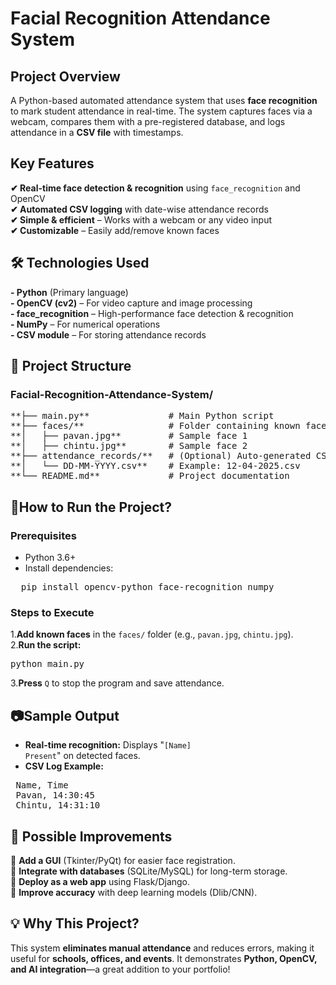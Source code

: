 # Facial Recognition Attendance System
## Project Overview
A Python-based automated attendance system that uses **face recognition** to mark student attendance in real-time. The system captures faces via a webcam, compares them with a pre-registered database, and logs attendance in a **CSV file** with timestamps.
## Key Features
**✔ Real-time face detection & recognition** using <code>face_recognition</code> and OpenCV<br>
**✔ Automated CSV logging** with date-wise attendance records<br>
**✔ Simple & efficient** – Works with a webcam or any video input<br>
**✔ Customizable** – Easily add/remove known faces<br>
## 🛠 Technologies Used
**- Python** (Primary language)<br>
**- OpenCV (cv2)** – For video capture and image processing<br>
**- face_recognition** – High-performance face detection & recognition<br>
**- NumPy** – For numerical operations<br>
**- CSV module** – For storing attendance records<br>
## 📂 Project Structure
### Facial-Recognition-Attendance-System/ ###
<pre>
**├── main.py**               # Main Python script  
**├── faces/**                # Folder containing known face images  
**│   ├── pavan.jpg**         # Sample face 1  
**│   ├── chintu.jpg**        # Sample face 2   
**├── attendance_records/**   # (Optional) Auto-generated CSV logs  
**│   └── DD-MM-YYYY.csv**    # Example: 12-04-2025.csv  
**└── README.md**             # Project documentation
</pre>
## 🚀How to Run the Project?
### Prerequisites
- Python 3.6+
- Install dependencies:
<pre>
  pip install opencv-python face-recognition numpy
</pre>
### Steps to Execute
1.**Add known faces** in the <code>faces/</code> folder (e.g., <code>pavan.jpg</code>, <code>chintu.jpg</code>).<br>
2.**Run the script:**
<pre>python main.py</pre>
3.**Press** <code>Q</code> to stop the program and save attendance.
## 📷Sample Output
- **Real-time recognition:** Displays "<code>[Name] Present</code>" on detected faces.
- **CSV Log Example:**
<pre>
 Name, Time  
 Pavan, 14:30:45  
 Chintu, 14:31:10  
</pre>
## 📌 Possible Improvements
🔹 **Add a GUI** (Tkinter/PyQt) for easier face registration.<br>
🔹 **Integrate with databases** (SQLite/MySQL) for long-term storage.<br>
🔹 **Deploy as a web app** using Flask/Django.<br>
🔹 **Improve accuracy** with deep learning models (Dlib/CNN).
## 💡 Why This Project?
This system **eliminates manual attendance** and reduces errors, making it useful for **schools, offices, and events**. It demonstrates **Python, OpenCV, and AI integration**—a great addition to your portfolio!

